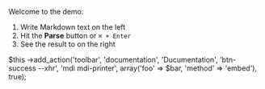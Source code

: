 Welcome to the demo:

1. Write Markdown text on the left
2. Hit the __Parse__ button or `⌘ + Enter`
3. See the result to on the right

$this
->add_action('toolbar', 'documentation', 'Ducumentation', 'btn-success --xhr', 'mdi mdi-printer', array('foo' => $bar, 'method' => 'embed'), true);
